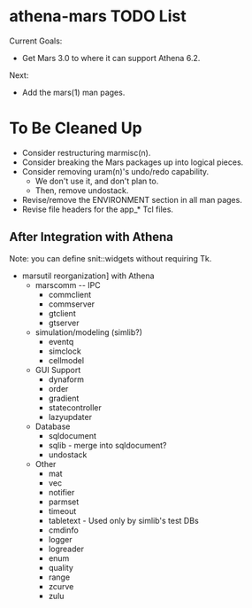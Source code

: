 # athena-mars TODO List

Current Goals:

* Get Mars 3.0 to where it can support Athena 6.2.

Next:

* Add the mars(1) man pages.

# To Be Cleaned Up

* Consider restructuring marmisc(n).
* Consider breaking the Mars packages up into logical pieces.
* Consider removing uram(n)'s undo/redo capability.  
  * We don't use it, and don't plan to.
  * Then, remove undostack.
* Revise/remove the ENVIRONMENT section in all man pages.
* Revise file headers for the app_* Tcl files.

## After Integration with Athena

Note: you can define snit::widgets without requiring Tk.

* marsutil reorganization]
  with Athena
  * marscomm -- IPC
    * commclient
    * commserver
    * gtclient
    * gtserver
  * simulation/modeling (simlib?)  
    * eventq
    * simclock
    * cellmodel
  * GUI Support
    * dynaform
    * order
    * gradient
    * statecontroller
    * lazyupdater
  * Database
    * sqldocument
    * sqlib - merge into sqldocument?
    * undostack
  * Other
    * mat
    * vec
    * notifier
    * parmset
    * timeout
    * tabletext - Used only by simlib's test DBs
    * cmdinfo
    * logger
    * logreader
    * enum
    * quality
    * range
    * zcurve
    * zulu
